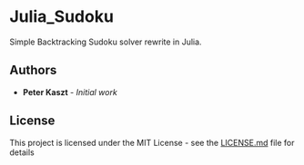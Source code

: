 # Julia_Sudoku

Simple Backtracking Sudoku solver rewrite in Julia.

## Authors

* **Peter Kaszt** - *Initial work*

## License

This project is licensed under the MIT License - see the [LICENSE.md](LICENSE.md) file for details

